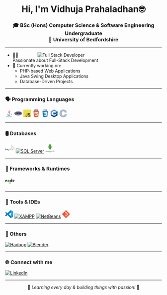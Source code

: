
<h1 align="center">Hi, I'm Vidhuja Prahaladhan🤓</h1>
<h3 align="center">🎓 BSc (Hons) Computer Science & Software Engineering Undergraduate <br>🏫 University of Bedfordshire</h3>

---

  <img align="right"  src="https://cdn3d.iconscout.com/3d/premium/thumb/girl-student-learning-programming-3d-illustration-download-in-png-blend-fbx-gltf-file-formats--code-development-language-web-pack-school-education-illustrations-8018340.png?f=webp" alt="Full Stack Developer" width="400"/>


- 👩‍💻 Passionate about Full-Stack Development
- 🔭 Currently working on:  
  - PHP-based Web Applications  
  - Java Swing Desktop Applications  
  - Database-Driven Projects  

---

<h3 align="left">🗣️ Programming Languages</h3>
<p align="left">
  <a href="https://www.java.com" target="_blank"><img src="https://raw.githubusercontent.com/devicons/devicon/master/icons/java/java-original.svg" alt="Java" width="25" height="25"/></a>
  <a href="https://www.php.net" target="_blank"><img src="https://raw.githubusercontent.com/devicons/devicon/master/icons/php/php-original.svg" alt="PHP" width="25" height="25"/></a>
  <a href="https://developer.mozilla.org/en-US/docs/Web/JavaScript" target="_blank"><img src="https://raw.githubusercontent.com/devicons/devicon/master/icons/javascript/javascript-original.svg" alt="JavaScript" width="25" height="25"/></a>
  <a href="https://www.w3.org/html/" target="_blank"><img src="https://raw.githubusercontent.com/devicons/devicon/master/icons/html5/html5-original-wordmark.svg" alt="HTML" width="25" height="25"/></a>
  <a href="https://www.w3schools.com/css/" target="_blank"><img src="https://raw.githubusercontent.com/devicons/devicon/master/icons/css3/css3-original-wordmark.svg" alt="CSS" width="25" height="25"/></a>
  <a href="https://www.w3schools.com/cpp/" target="_blank"><img src="https://raw.githubusercontent.com/devicons/devicon/master/icons/cplusplus/cplusplus-original.svg" alt="C++" width="25" height="25"/></a>
  <a href="https://www.cprogramming.com/" target="_blank"><img src="https://raw.githubusercontent.com/devicons/devicon/master/icons/c/c-original.svg" alt="C" width="25" height="25"/></a>
</p>

---

<h3 align="left">🛢️ Databases</h3>
<p align="left">
  <a href="https://www.mysql.com/" target="_blank"><img src="https://raw.githubusercontent.com/devicons/devicon/master/icons/mysql/mysql-original-wordmark.svg" alt="MySQL" width="30" height="30"/></a>
  <a href="https://www.microsoft.com/en-us/sql-server" target="_blank"><img src="https://www.svgrepo.com/show/303229/microsoft-sql-server-logo.svg" alt="SQL Server" width="30" height="30"/></a>
  <a href="https://www.mongodb.com/" target="_blank"><img src="https://raw.githubusercontent.com/devicons/devicon/master/icons/mongodb/mongodb-original-wordmark.svg" alt="MongoDB" width="30" height="30"/></a>
</p>

---

<h3 align="left">🚀 Frameworks & Runtimes</h3>
<p align="left">
  <a href="https://nodejs.org" target="_blank"><img src="https://raw.githubusercontent.com/devicons/devicon/master/icons/nodejs/nodejs-original-wordmark.svg" alt="Node.js" width="30" height="30"/></a>
</p>

---
<h3 align="left">🧰 Tools & IDEs</h3>
<p align="left">
  <a href="https://code.visualstudio.com/" target="_blank"><img src="https://raw.githubusercontent.com/devicons/devicon/master/icons/vscode/vscode-original.svg" alt="VS Code" width="25" height="25"/></a>
  <a href="https://www.apachefriends.org/index.html" target="_blank"><img src="https://cdn.worldvectorlogo.com/logos/xampp.svg" alt="XAMPP" width="25" height="25"/></a>
  <a href="https://netbeans.apache.org/" target="_blank"><img src="https://upload.wikimedia.org/wikipedia/commons/9/98/Apache_NetBeans_Logo.svg" alt="NetBeans" width="25" height="25"/></a>
  <a href="https://git-scm.com/" target="_blank"><img src="https://raw.githubusercontent.com/devicons/devicon/master/icons/git/git-original.svg" alt="Git" width="25" height="25"/></a>
</p>

---

<h3 align="left">🔮 Others</h3>
<p align="left">
  <a href="https://hadoop.apache.org/" target="_blank"><img src="https://www.vectorlogo.zone/logos/apache_hadoop/apache_hadoop-icon.svg" alt="Hadoop" width="25" height="25"/></a>
  <a href="https://www.blender.org/" target="_blank"><img src="https://download.blender.org/branding/community/blender_community_badge_white.svg" alt="Blender" width="25" height="25"/></a>
</p>

---

<h3 align="left">🌐 Connect with me</h3>
<p align="left">
  <a href="https://linkedin.com/in/vidhuja-prahaladhan" target="_blank">
    <img src="https://raw.githubusercontent.com/rahuldkjain/github-profile-readme-generator/master/src/images/icons/Social/linked-in-alt.svg" alt="LinkedIn" height="25" width="25"/>
  </a>
</p>



---

<p align="center">
  🌟 <i>Learning every day & building things with passion!</i> 🌟
</p>

